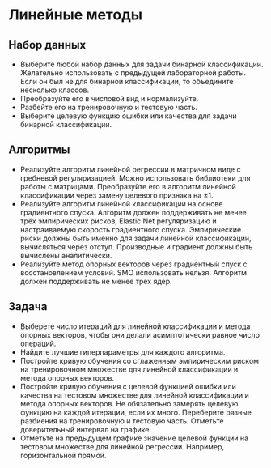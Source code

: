 # Линейные методы

## Набор данных
- Выберите любой набор данных для задачи бинарной классификации. Желательно использовать с предыдущей лабораторной работы. Если он был не для бинарной классификации, то объедините несколько классов.
- Преобразуйте его в числовой вид и нормализуйте.
- Разбейте его на тренировочную и тестовую часть.
- Выберите целевую функцию ошибки или качества для задачи бинарной классификации.

## Алгоритмы
- Реализуйте алгоритм линейной регрессии в матричном виде с гребневой регуляризацией. Можно использовать библиотеки для работы с матрицами. Преобразуйте его в алгоритм линейной классификации через замену целевого признака на ±1.
- Реализуйте алгоритм линейной классификации на основе градиентного спуска. Алгоритм должен поддерживать не менее трёх эмпирических рисков, Elastic Net регуляризацию и настраиваемую скорость градиентного спуска. Эмпирические риски должны быть именно для задачи линейной классификации, вычисляться через отступ. Производные и градиент должны быть вычислены аналитически.
- Реализуйте метод опорных векторов через градиентный спуск с восстановлением условий. SMO использовать нельзя. Алгоритм должен поддерживать не менее трёх ядер.

## Задача
- Выберете число итераций для линейной классификации и метода опорных векторов, чтобы они делали асимптотически равное число операций.
- Найдите лучшие гиперпараметры для каждого алгоритма.
- Постройте кривую обучения со сглаженным эмпирическим риском на тренировочном множестве для линейной классификации и метода опорных векторов.
- Постройте кривую обучения с целевой функцией ошибки или качества на тестовом множестве для линейной классификации и метода опорных векторов. Не обязательно замерять целевую функцию на каждой итерации, если их много. Переберите разные разбиения на тренировочную и тестовую часть. Отметьте доверительный интервал на графике.
- Отметьте на предыдущем графике значение целевой функции на тестовом множестве для линейной регрессии. Например, горизонтальной прямой.
